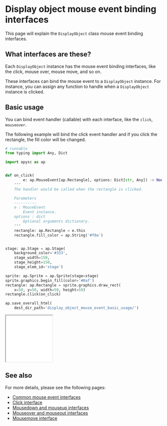 # Display object mouse event binding interfaces

This page will explain the `DisplayObject` class mouse event binding interfaces.

## What interfaces are these?

Each `DisplayObject` instance has the mouse event binding interfaces, like the click, mouse over, mouse move, and so on.

These interfaces can bind the mouse event to a `DisplayObject` instance. For instance, you can assign any function to handle when a `DisplayObject` instance is clicked.

## Basic usage

You can bind event handler (callable) with each interface, like the `click`, `mouseover`.

The following example will bind the click event handler and if you click the rectangle, the fill color will be changed.

```py
# runnable
from typing import Any, Dict

import apysc as ap


def on_click(
        e: ap.MouseEvent[ap.Rectangle], options: Dict[str, Any]) -> None:
    """
    The handler would be called when the rectangle is clicked.

    Parameters
    ----------
    e : MouseEvent
        Event instance.
    options : dict
        Optional arguments dictionary.
    """
    rectangle: ap.Rectangle = e.this
    rectangle.fill_color = ap.String('#f0a')


stage: ap.Stage = ap.Stage(
    background_color='#333',
    stage_width=150,
    stage_height=150,
    stage_elem_id='stage')

sprite: ap.Sprite = ap.Sprite(stage=stage)
sprite.graphics.begin_fill(color='#0af')
rectangle: ap.Rectangle = sprite.graphics.draw_rect(
    x=50, y=50, width=50, height=50)
rectangle.click(on_click)

ap.save_overall_html(
    dest_dir_path='display_object_mouse_event_basic_usage/')
```

<iframe src="static/display_object_mouse_event_basic_usage/index.html" width="150" height="150"></iframe>

## See also

For more details, please see the following pages:

- [Common mouse event interfaces](mouse_event_common.md)
- [Click interface](click.md)
- [Mousedown and mouseup interfaces](mousedown_and_mouseup.md)
- [Mouseover and mouseout interfaces](mouseover_and_mouseout.md)
- [Mousemove interface](mousemove.md)
